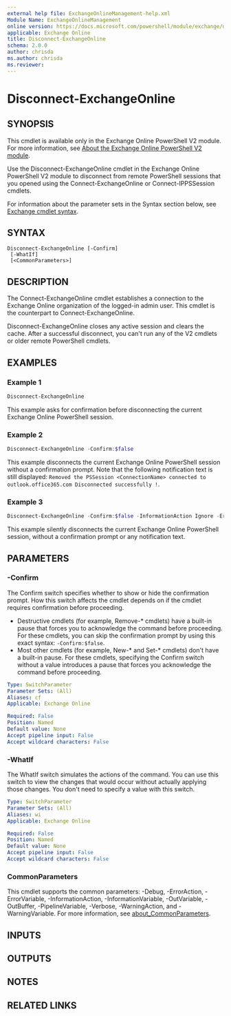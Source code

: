```yaml
---
external help file: ExchangeOnlineManagement-help.xml
Module Name: ExchangeOnlineManagement
online version: https://docs.microsoft.com/powershell/module/exchange/disconnect-exchangeonline
applicable: Exchange Online
title: Disconnect-ExchangeOnline
schema: 2.0.0
author: chrisda
ms.author: chrisda
ms.reviewer:
---
```


# Disconnect-ExchangeOnline

## SYNOPSIS
This cmdlet is available only in the Exchange Online PowerShell V2 module. For more information, see [About the Exchange Online PowerShell V2 module](https://docs.microsoft.com/powershell/exchange/exchange-online-powershell-v2).

Use the Disconnect-ExchangeOnline cmdlet in the Exchange Online PowerShell V2 module to disconnect from remote PowerShell sessions that you opened using the Connect-ExchangeOnline or Connect-IPPSSession cmdlets.

For information about the parameter sets in the Syntax section below, see [Exchange cmdlet syntax](https://docs.microsoft.com/powershell/exchange/exchange-cmdlet-syntax).

## SYNTAX

```
Disconnect-ExchangeOnline [-Confirm]
 [-WhatIf]
 [<CommonParameters>]
```

## DESCRIPTION
The Connect-ExchangeOnline cmdlet establishes a connection to the Exchange Online organization of the logged-in admin user. This cmdlet is the counterpart to Connect-ExchangeOnline.

Disconnect-ExchangeOnline closes any active session and clears the cache. After a successful disconnect, you can't run any of the V2 cmdlets or older remote PowerShell cmdlets.

## EXAMPLES

### Example 1
```powershell
Disconnect-ExchangeOnline
```

This example asks for confirmation before disconnecting the current Exchange Online PowerShell session.

### Example 2
```powershell
Disconnect-ExchangeOnline -Confirm:$false
```

This example disconnects the current Exchange Online PowerShell session without a confirmation prompt. Note that the following notification text is still displayed: `Removed the PSSession <ConnectionName> connected to outlook.office365.com Disconnected successfully !`.

### Example 3
```powershell
Disconnect-ExchangeOnline -Confirm:$false -InformationAction Ignore -ErrorAction SilentlyContinue
```

This example silently disconnects the current Exchange Online PowerShell session, without a confirmation prompt or any notification text.

## PARAMETERS

### -Confirm
The Confirm switch specifies whether to show or hide the confirmation prompt. How this switch affects the cmdlet depends on if the cmdlet requires confirmation before proceeding.

- Destructive cmdlets (for example, Remove-\* cmdlets) have a built-in pause that forces you to acknowledge the command before proceeding. For these cmdlets, you can skip the confirmation prompt by using this exact syntax: `-Confirm:$false`.
- Most other cmdlets (for example, New-\* and Set-\* cmdlets) don't have a built-in pause. For these cmdlets, specifying the Confirm switch without a value introduces a pause that forces you acknowledge the command before proceeding.

```yaml
Type: SwitchParameter
Parameter Sets: (All)
Aliases: cf
Applicable: Exchange Online

Required: False
Position: Named
Default value: None
Accept pipeline input: False
Accept wildcard characters: False
```

### -WhatIf
The WhatIf switch simulates the actions of the command. You can use this switch to view the changes that would occur without actually applying those changes. You don't need to specify a value with this switch.

```yaml
Type: SwitchParameter
Parameter Sets: (All)
Aliases: wi
Applicable: Exchange Online

Required: False
Position: Named
Default value: None
Accept pipeline input: False
Accept wildcard characters: False
```

### CommonParameters
This cmdlet supports the common parameters: -Debug, -ErrorAction, -ErrorVariable, -InformationAction, -InformationVariable, -OutVariable, -OutBuffer, -PipelineVariable, -Verbose, -WarningAction, and -WarningVariable. For more information, see [about_CommonParameters](https://go.microsoft.com/fwlink/p/?LinkID=113216).

## INPUTS

## OUTPUTS

## NOTES

## RELATED LINKS
